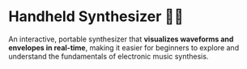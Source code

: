 # Handheld Synthesizer 🎹✨  

An interactive, portable synthesizer that **visualizes waveforms and envelopes in real-time**, making it easier for beginners to explore and understand the fundamentals of electronic music synthesis.  

